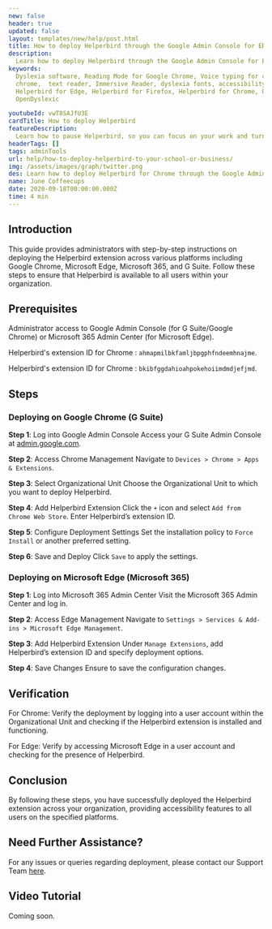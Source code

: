 ```yaml
---
new: false
header: true
updated: false
layout: templates/new/help/post.html
title: How to deploy Helperbird through the Google Admin Console for EDU accounts
description:
  Learn how to deploy Helperbird through the Google Admin Console for EDU accounts
keywords:
  Dyslexia software, Reading Mode for Google Chrome, Voice typing for chrome, Text to speech for
  chrome,  text reader, Immersive Reader, dyslexia fonts, accessibility software, dyslexia software,
  Helperbird for Edge, Helperbird for Firefox, Helperbird for Chrome, Opendyslexic for Chrome,
  OpenDyslexic

youtubeId: vwT8SAJfU3E
cardTitle: How to deploy Helperbird
featureDescription:
  Learn how to pause Helperbird, so you can focus on your work and turn on the features later.
headerTags: []
tags: adminTools
url: help/how-to-deploy-helperbird-to-your-school-or-business/
img: /assets/images/graph/twitter.png
des: Learn how to deploy Helperbird for Chrome through the Google Admin Console for EDU accounts
name: June Coffeecups
date: 2020-09-18T00:00:00.000Z
time: 4 min
---
```



## Introduction

This guide provides administrators with step-by-step instructions on deploying the Helperbird extension across various platforms including Google Chrome, Microsoft Edge, Microsoft 365, and G Suite. Follow these steps to ensure that Helperbird is available to all users within your organization.

## Prerequisites

Administrator access to Google Admin Console (for G Suite/Google Chrome) or Microsoft 365 Admin Center (for Microsoft Edge).

Helperbird's extension ID for Chrome : `ahmapmilbkfamljbpgphfndeemhnajme`.

Helperbird's extension ID for Chrome : `bkibfggdahioahpokehoiimdmdjefjmd`.

## Steps

### Deploying on Google Chrome (G Suite)

**Step 1**: Log into Google Admin Console
Access your G Suite Admin Console at [admin.google.com](https://admin.google.com/).

**Step 2**: Access Chrome Management
Navigate to `Devices > Chrome > Apps & Extensions`.

**Step 3**: Select Organizational Unit
Choose the Organizational Unit to which you want to deploy Helperbird.

**Step 4**: Add Helperbird Extension
Click the `+` icon and select `Add from Chrome Web Store`. Enter Helperbird’s extension ID.

**Step 5**: Configure Deployment Settings
Set the installation policy to `Force Install` or another preferred setting.

**Step 6**: Save and Deploy
Click `Save` to apply the settings.


### Deploying on Microsoft Edge (Microsoft 365)

**Step 1**: Log into Microsoft 365 Admin Center
Visit the Microsoft 365 Admin Center and log in.

**Step 2**: Access Edge Management
Navigate to `Settings > Services & Add-ins > Microsoft Edge Management`.

**Step 3**: Add Helperbird Extension
Under `Manage Extensions`, add Helperbird’s extension ID and specify deployment options.

**Step 4**: Save Changes
Ensure to save the configuration changes.


## Verification

For Chrome: Verify the deployment by logging into a user account within the Organizational Unit and checking if the Helperbird extension is installed and functioning.

For Edge: Verify by accessing Microsoft Edge in a user account and checking for the presence of Helperbird.

## Conclusion

By following these steps, you have successfully deployed the Helperbird extension across your organization, providing accessibility features to all users on the specified platforms.

## Need Further Assistance?

For any issues or queries regarding deployment, please contact our Support Team [here](https://www.helperbird.com/support).

## Video Tutorial

Coming soon.
